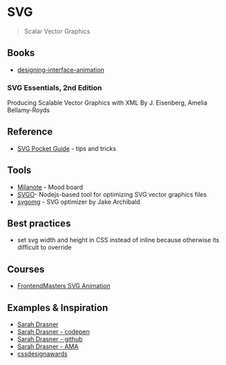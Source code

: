 # SVG

> Scalar Vector Graphics

## Books

- [designing-interface-animation](http://rosenfeldmedia.com/books/designing-interface-animation/)

### SVG Essentials, 2nd Edition
Producing Scalable Vector Graphics with XML
By J. Eisenberg, Amelia Bellamy-Royds



## Reference

* [SVG Pocket Guide](http://svgpocketguide.com/book/) - tips and tricks


## Tools

* [Milanote](www.milanote.com) - Mood board
* [SVGO](https://github.com/svg/svgo)- Nodejs-based tool for optimizing SVG vector graphics files
* [svgomg](https://jakearchibald.github.io/svgomg/) - SVG optimizer by Jake Archibald


## Best practices

- set svg width and height in CSS instead of inline because otherwise its difficult to override

## Courses

- [FrontendMasters SVG Animation](https://frontendmasters.com/courses/svg-animation)

## Examples & Inspiration

- [Sarah Drasner](https://sarahdrasnerdesign.com/)
- [Sarah Drasner - codepen](https://codepen.io/sdras/)
- [Sarah Drasner - github](https://github.com/sdras)
- [Sarah Drasner - AMA](https://github.com/WebAnimationWorkshops/ama)
- [cssdesignawards](https://www.cssdesignawards.com)